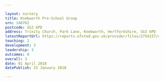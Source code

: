 ```yaml
---

layout: nursery
title: Knebworth Pre-School Group
urn: 146762
postcode: SG3 6PD
address: Trinity Church, Park Lane, Knebworth, Hertfordshire, SG3 6PD
latestReportUrl: https://reports.ofsted.gov.uk/provider/files/2754157/urn/146762.pdf
teaching: 2
development: 3
leadership: 3
outcomes: 0
overall: 3
date: 01 April 2018 
datePublish: 25 January 2018

---
```


